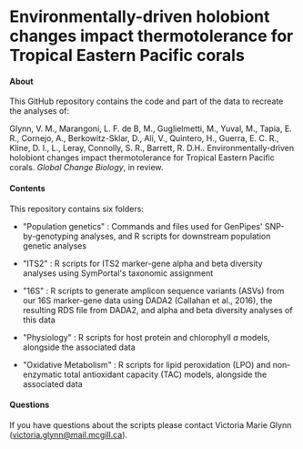 # Environmentally-driven holobiont changes impact thermotolerance for Tropical Eastern Pacific corals

#### About
This GitHub repository contains the code and part of the data to recreate the analyses of:

Glynn, V. M., Marangoni, L. F. de B, M., Guglielmetti, M., Yuval, M., Tapia, E. R., Cornejo, A.,  Berkowitz-Sklar, D., Ali, V., Quintero, H., Guerra, E. C. R., Kline, D. I.,  L., Leray, Connolly, S. R., Barrett, R. D.H.. Environmentally-driven holobiont changes impact thermotolerance for Tropical Eastern Pacific corals. *Global Change Biology*, in review.

#### Contents
This repository contains six folders:

* "Population genetics" : Commands and files used for GenPipes' SNP-by-genotyping analyses, and R scripts for downstream population genetic analyses

* "ITS2" : R scripts for ITS2 marker-gene alpha and beta diversity analyses using SymPortal's taxonomic assignment

* "16S" : R scripts to generate amplicon sequence variants (ASVs) from our 16S marker-gene data using DADA2 (Callahan et al., 2016), the resulting RDS file from DADA2, and alpha and beta diversity analyses of this data

* "Physiology" : R scripts for host protein and chlorophyll *a* models, alongside the associated data  

* "Oxidative Metabolism" : R scripts for lipid peroxidation (LPO) and non-enzymatic total antioxidant capacity (TAC) models, alongside the associated data  

#### Questions
If you have questions about the scripts please contact Victoria Marie Glynn (victoria.glynn@mail.mcgill.ca).
